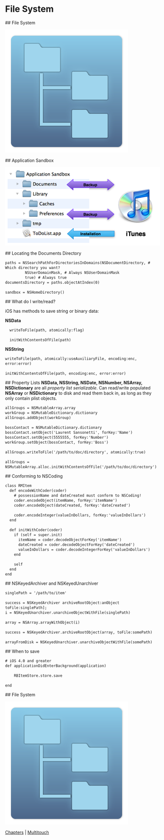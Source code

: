 # File System

<slide>
## File System

![](filesystem.png "File Sytem") 

</slide>

<slide>
## Application Sandbox

![](sandbox.png "Sandbox") 

</slide>

<slide>
## Locating the Documents Directory

    paths = NSSearchPathForDirectoriesInDomains(NSDocumentDirectory, # Which directory you want?
             NSUserDomainMask, # Always NSUserDomainMask
             true) # Always true
    documentsDirectory = paths.objectAtIndex(0)

    sandbox = NSHomeDirectory()

</slide>

<slide>
## What do I write/read?

iOS has methods to save string or binary data:

<b>NSData</b>

      writeToFile(path, atomically:flag)

      initWithContentsOfFile(path)

<b>NSString</b>

    writeToFile(path, atomically:useAuxiliaryFile, encoding:enc, error:error)

    initWithContentsOfFile(path, encoding:enc, error:error)

</slide>

<slide>
## Property Lists
<b>NSData, NSString, NSDate, NSNumber, NSArray, NSDictionary</b> are all <i>property list serializable</i>. Can read/write populated <b>NSArray</b> or <b>NSDictionary</b> to disk and read them back in, as long as they only contain plist objects.

</slide>

<slide>

    allGroups = NSMutableArray.array
    workGroup = NSMutableDictionary.dictionary
    allGroups.addObject(workGroup)
    
    bossContact = NSMutableDictionary.dictionary
    bossContact.setObject('Laurent Sansonetti', forKey:'Name')
    bossContact.setObject(5555555, forKey:'Number')
    workGroup.setObject(bossContact, forKey:'Boss')
    
    allGroups.writeToFile('/path/to/doc/directory', atomically:true)

    allGroups = NSMutableArray.alloc.initWithContentsOfFile('/path/to/doc/directory')

</slide>

<slide>
## Conforming to NSCoding

    class RMItem
      def encodeWithCoder(coder)
        # possessionName and dateCreated must conform to NSCoding!
        coder.encodeObject(itemName, forKey:'itemName')
        coder.encodeObject(dateCreated, forKey:'dateCreated')

        coder.encodeInteger(valueInDollars, forKey:'valueInDollars')
      end

      def initWithCoder(coder)
        if (self = super.init)
          itemName = coder.decodeObjectForKey('itemName')
          dateCreated = coder.decodeObjectForKey('dateCreated')
          valueInDollars = coder.decodeIntegerForKey('valueInDollars')
        end
        
        self
      end
    end

</lide>

<slide>
## NSKeyedArchiver and NSKeyedUnarchiver

    singlePath = '/path/to/item'

    success = NSKeyedArchiver archiveRootObject:anObject toFile:singlePath];
    i = NSKeyedUnarchiver.unarchiveObjectWithFile(singlePath)
        
    array = NSArray.arrayWithObject(i)

    success = NSKeyedArchiver.archiveRootObject(array, toFile:somePath)

    arrayFromDisk = NSKeyedUnarchiver.unarchiveObjectWithFile(somePath)

</slide>

<slide>
## When to save

    # iOS 4.0 and greater
    def applicationDidEnterBackground(application)

        RBItemStore.store.save

    end

</slide>

<slide>
## File System

![](filesystem.png "Memory Warnings") 

[Chapters](../reveal.html) | 
[Multitouch](../19-Multitouch/reveal.html)


</slide>
